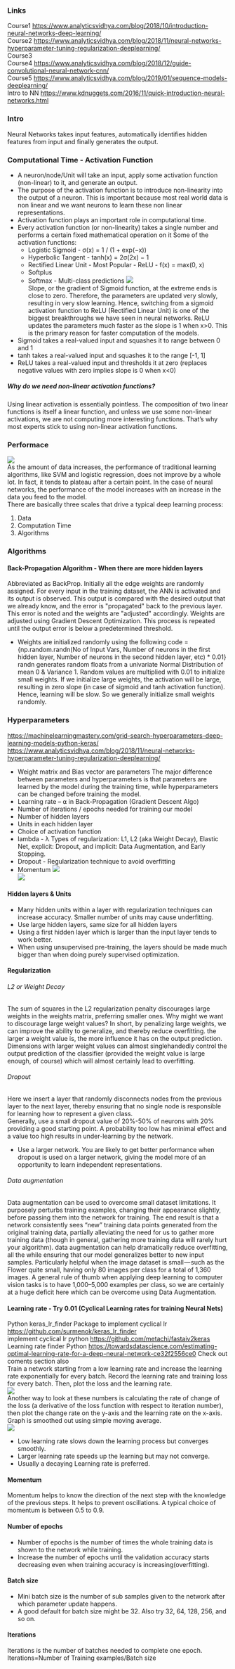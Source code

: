 ### Links
Course1 https://www.analyticsvidhya.com/blog/2018/10/introduction-neural-networks-deep-learning/ <br/>
Course2 https://www.analyticsvidhya.com/blog/2018/11/neural-networks-hyperparameter-tuning-regularization-deeplearning/ <br/>
Course3  <br/>
Course4 https://www.analyticsvidhya.com/blog/2018/12/guide-convolutional-neural-network-cnn/ <br/>
Course5 https://www.analyticsvidhya.com/blog/2019/01/sequence-models-deeplearning/ <br/>
Intro to NN https://www.kdnuggets.com/2016/11/quick-introduction-neural-networks.html

### Intro
Neural Networks takes input features, automatically identifies hidden features from input and finally generates the output.

### Computational Time - Activation Function
* A neuron/node/Unit will take an input, apply some activation function (non-linear) to it, and generate an output.
* The purpose of the activation function is to introduce non-linearity into the output of a neuron. This is important because most real world data is non linear and we want neurons to learn these non linear representations.
* Activation function plays an important role in computational time.
* Every activation function (or non-linearity) takes a single number and performs a certain fixed mathematical operation on it  Some of the activation functions:
  * Logistic Sigmoid - σ(x) = 1 / (1 + exp(−x))
  * Hyperbolic Tangent - tanh(x) = 2σ(2x) − 1
  * Rectified Linear Unit - Most Popular - ReLU - f(x) = max(0, x)
  * Softplus
  * Softmax - Multi-class predictions
![](https://ujwlkarn.files.wordpress.com/2016/08/screen-shot-2016-08-08-at-11-53-41-am.png) <br/>
Slope, or the gradient of Sigmoid function, at the extreme ends is close to zero. Therefore, the parameters are updated very slowly, resulting in very slow learning. Hence, switching from a sigmoid activation function to ReLU (Rectified Linear Unit) is one of the biggest breakthroughs we have seen in neural networks. ReLU updates the parameters much faster as the slope is 1 when x>0. This is the primary reason for faster computation of the models.
* Sigmoid takes a real-valued input and squashes it to range between 0 and 1
* tanh takes a real-valued input and squashes it to the range [-1, 1]
* ReLU takes a real-valued input and thresholds it at zero (replaces negative values with zero implies slope is 0 when x<0)

##### Why do we need non-linear activation functions?
Using linear activation is essentially pointless. The composition of two linear functions is itself a linear function, and unless we use some non-linear activations, we are not computing more interesting functions. That’s why most experts stick to using non-linear activation functions.

### Performace
![](https://s3-ap-south-1.amazonaws.com/av-blog-media/wp-content/uploads/2018/10/Screenshot-from-2018-10-12-14-29-37-850x438.png) <br/>
As the amount of data increases, the performance of traditional learning algorithms, like SVM and logistic regression, does not improve by a whole lot. In fact, it tends to plateau after a certain point. In the case of neural networks, the performance of the model increases with an increase in the data you feed to the model. <br/>
There are basically three scales that drive a typical deep learning process: <br/>
1. Data <br/>
2. Computation Time <br/>
3. Algorithms <br/>

### Algorithms

#### Back-Propagation Algorithm - When there are more hidden layers
Abbreviated as BackProp. Initially all the edge weights are randomly assigned. For every input in the training dataset, the ANN is activated and its output is observed. This output is compared with the desired output that we already know, and the error is "propagated" back to the previous layer. This error is noted and the weights are "adjusted" accordingly. Weights are adjusted using Gradient Descent Optimization. This process is repeated until the output error is below a predetermined threshold.
* Weights are initialized randomly using the following code = {np.random.randn(No of Input Vars, Number of neurons in the first hidden layer, Number of neurons in the second hidden layer, etc) * 0.01} randn generates random floats from a univariate Normal Distribution of mean 0 & Variance 1. Random values are multiplied with 0.01 to initialize small weights. If we initialize large weights, the activation will be large, resulting in zero slope (in case of sigmoid and tanh activation function). Hence, learning will be slow. So we generally initialize small weights randomly.

### Hyperparameters
https://machinelearningmastery.com/grid-search-hyperparameters-deep-learning-models-python-keras/ <br/>
https://www.analyticsvidhya.com/blog/2018/11/neural-networks-hyperparameter-tuning-regularization-deeplearning/ <br/>
* Weight matrix and Bias vector are parameters
The major difference between parameters and hyperparameters is that parameters are learned by the model during the training time, while hyperparameters can be changed before training the model.
* Learning rate – ⍺ in Back-Propagation (Gradient Descent Algo)
* Number of iterations / epochs needed for training our model
* Number of hidden layers
* Units in each hidden layer
* Choice of activation function
* lambda - λ Types of regularization: L1, L2 (aka Weight Decay), Elastic Net, explicit: Dropout, and implicit: Data Augmentation, and Early Stopping.
* Dropout - Regularization technique to avoid overfitting
* Momentum
![](https://cdn-images-1.medium.com/max/1000/1*0kBzZebGAdmaD1MjlZ9wNA.png) <br/>
![](https://cdn-images-1.medium.com/max/800/0*mxbFsZ0QfeNiIQ2f.jpeg) <br/>
#### Hidden layers & Units
* Many hidden units within a layer with regularization techniques can increase accuracy. Smaller number of units may cause underfitting.
* Use large hidden layers, same size for all hidden layers 
* Using a first hidden layer which is larger than the input layer tends to work better.
* When using unsupervised pre-training, the layers should be made much bigger than when doing purely supervised optimization.
#### Regularization
###### L2 or Weight Decay
The sum of squares in the L2 regularization penalty discourages large weights in the weights matrix, preferring smaller ones. Why might we want to discourage large weight values? In short, by penalizing large weights, we can improve the ability to generalize, and thereby reduce overfitting. the larger a weight value is, the more influence it has on the output prediction. Dimensions with larger weight values can almost singlehandedly control the output prediction of the classifier (provided the weight value is large enough, of course) which will almost certainly lead to overfitting.
###### Dropout
Here we insert a layer that randomly disconnects nodes from the previous layer to the next layer, thereby ensuring that no single node is responsible for learning how to represent a given class. <br/>
Generally, use a small dropout value of 20%-50% of neurons with 20% providing a good starting point. A probability too low has minimal effect and a value too high results in under-learning by the network. <br/>
* Use a larger network. You are likely to get better performance when dropout is used on a larger network, giving the model more of an opportunity to learn independent representations.
###### Data augmentation
Data augmentation can be used to overcome small dataset limitations. It purposely perturbs training examples, changing their appearance slightly, before passing them into the network for training. The end result is that a network consistently sees “new” training data points generated from the original training data, partially alleviating the need for us to gather more training data (though in general, gathering more training data will rarely hurt your algorithm). data augmentation can help dramatically reduce overfitting, all the while ensuring that our model generalizes better to new input samples. Particularly helpful when the image dataset is small — such as the Flower quite small, having only 80 images per class for a total of 1,360 images. A general rule of thumb when applying deep learning to computer vision tasks is to have 1,000–5,000 examples per class, so we are certainly at a huge deficit here which can be overcome using Data Augmentation.
#### Learning rate - Try 0.01 (Cyclical Learning rates for training Neural Nets)
Python keras_lr_finder Package to implement cyclical lr https://github.com/surmenok/keras_lr_finder <br/>
implement cyclical lr python https://github.com/metachi/fastaiv2keras <br/>
Learning rate finder Python https://towardsdatascience.com/estimating-optimal-learning-rate-for-a-deep-neural-network-ce32f2556ce0 Check out coments section also <br/>
Train a network starting from a low learning rate and increase the learning rate exponentially for every batch. Record the learning rate and training loss for every batch. Then, plot the loss and the learning rate.  <br/>
![](https://cdn-images-1.medium.com/max/800/1*HVj_4LWemjvOWv-cQO9y9g.png) <br/>
Another way to look at these numbers is calculating the rate of change of the loss (a derivative of the loss function with respect to iteration number), then plot the change rate on the y-axis and the learning rate on the x-axis. Graph is smoothed out using simple moving average. <br/>
![](https://cdn-images-1.medium.com/max/800/1*87mKq_XomYyJE29l91K0dw.png) <br/>
* Low learning rate slows down the learning process but converges smoothly. 
* Larger learning rate speeds up the learning but may not converge.
* Usually a decaying Learning rate is preferred.
#### Momentum
Momentum helps to know the direction of the next step with the knowledge of the previous steps. It helps to prevent oscillations. A typical choice of momentum is between 0.5 to 0.9. <br/>
#### Number of epochs
* Number of epochs is the number of times the whole training data is shown to the network while training.
* Increase the number of epochs until the validation accuracy starts decreasing even when training accuracy is increasing(overfitting).
#### Batch size
* Mini batch size is the number of sub samples given to the network after which parameter update happens.
* A good default for batch size might be 32. Also try 32, 64, 128, 256, and so on. 
#### Iterations
Iterations is the number of batches needed to complete one epoch. Iterations=Number of Training examples/Batch size


 <br/>




